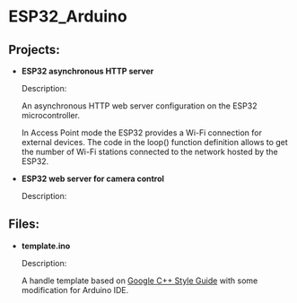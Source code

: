 # ESP32_Arduino

## Projects:

* **ESP32 asynchronous HTTP server**
  
  Description:

  An asynchronous HTTP web server configuration on the ESP32 microcontroller.

  In Access Point mode the ESP32 provides a Wi-Fi connection for external devices. The code in the loop() function definition allows to get the number of Wi-Fi stations connected to the network hosted by the ESP32.

* **ESP32 web server for camera control**
  
  Description:

## Files:

* **template.ino**
  
  Description:

  A handle template based on [Google C++ Style Guide](https://google.github.io/styleguide/cppguide.html) with some modification for Arduino IDE.
